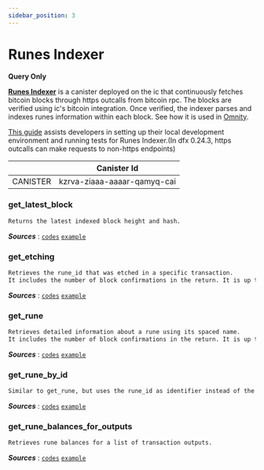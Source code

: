 ```yaml
---
sidebar_position: 3
---
```


# Runes Indexer
**Query Only**

**[Runes Indexer](https://github.com/octopus-network/runes-indexer)** is a canister deployed on the ic that continuously fetches bitcoin blocks through https outcalls from bitcoin rpc. The blocks are verified using ic's bitcoin integration. Once verified, the indexer parses and indexes runes information within each block. See how it is used in [Omnity](https://github.com/octopus-network/omnity-interoperability/tree/main/proxy/runes_proxy).

[This guide](https://github.com/octopus-network/runes-indexer/blob/master/development-guide.md) assists developers in setting up their local development environment and running tests for Runes Indexer.(In dfx 0.24.3, https outcalls can make requests to non-https endpoints)

|  | Canister Id |
| --- | --- |
| CANISTER | kzrva-ziaaa-aaaar-qamyq-cai |

### get_latest_block
```md title="get_latest_block() -> (u32, String)"
Returns the latest indexed block height and hash.
```
***Sources*** : 
[`codes`](https://github.com/octopus-network/runes-indexer/blob/master/canister/src/main.rs#L14)
[`example`](https://github.com/octopus-network/runes-indexer?tab=readme-ov-file#get_latest_block)

### get_etching
```md title="get_etching(txid: String) -> Option<GetEtchingResult>"
Retrieves the rune_id that was etched in a specific transaction.
It includes the number of block confirmations in the return. It is up to the application to decide whether to use the returned data based on the number of confirmations.
```
***Sources*** : 
[`codes`](https://github.com/octopus-network/runes-indexer/blob/master/canister/src/main.rs#L21)
[`example`](https://github.com/octopus-network/runes-indexer?tab=readme-ov-file#get_etching)

### get_rune
```md title="get_rune(str_spaced_rune: String) -> Option<RuneEntry>"
Retrieves detailed information about a rune using its spaced name.
It includes the number of block confirmations in the return. It is up to the application to decide whether to use the returned data based on the number of confirmations.
```
***Sources*** : 
[`codes`](https://github.com/octopus-network/runes-indexer/blob/master/canister/src/main.rs#L33)
[`example`](https://github.com/octopus-network/runes-indexer?tab=readme-ov-file#get_rune)

### get_rune_by_id
```md title="get_rune_by_id(str_rune_id: String) -> Option<RuneEntry>"
Similar to get_rune, but uses the rune_id as identifier instead of the spaced name.
```
***Sources*** : 
[`codes`](https://github.com/octopus-network/runes-indexer/blob/master/canister/src/main.rs#L63)
[`example`](https://github.com/octopus-network/runes-indexer?tab=readme-ov-file#get_rune_by_id)

### get_rune_balances_for_outputs
```md title="get_rune_balances_for_outputs(outpoints: Vec<String>) -> Result<Vec<Option<Vec<RuneBalance>>>, Error> "
Retrieves rune balances for a list of transaction outputs.
```
***Sources*** : 
[`codes`](https://github.com/octopus-network/runes-indexer/blob/master/canister/src/main.rs#L92)
[`example`](https://github.com/octopus-network/runes-indexer?tab=readme-ov-file#get_rune_balances_for_outputs)